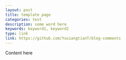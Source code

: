 ```yaml
---
layout: post
title: template page
categories: test
description: some word here
keywords: keyword1, keyword2
type: link
link: https://github.com/YuxiangtianT/blog-comments
---
```

Content here
